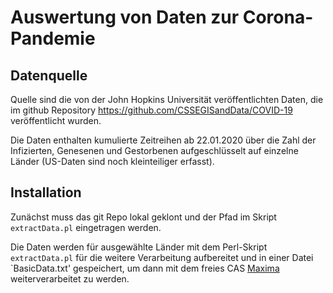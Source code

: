 # Auswertung von Daten zur Corona-Pandemie

## Datenquelle

Quelle sind die von der John Hopkins Universität veröffentlichten Daten, die
im github Repository <https://github.com/CSSEGISandData/COVID-19>
veröffentlicht wurden.

Die Daten enthalten kumulierte Zeitreihen ab 22.01.2020 über die Zahl der
Infizierten, Genesenen und Gestorbenen aufgeschlüsselt auf einzelne Länder
(US-Daten sind noch kleinteiliger erfasst).

## Installation 

Zunächst muss das git Repo lokal geklont und der Pfad im Skript
`extractData.pl` eingetragen werden.

Die Daten werden für ausgewählte Länder mit dem Perl-Skript `extractData.pl`
für die weitere Verarbeitung aufbereitet und in einer Datei `BasicData.txt'
gespeichert, um dann mit dem freies CAS
[Maxima](http://maxima.sourceforge.net/de/) weiterverarbeitet zu werden.

